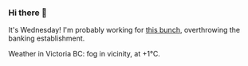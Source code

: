### Hi there :wave:

It's Wednesday! I'm probably working for [this bunch](https://github.com/kohofinancial), overthrowing the banking establishment.

Weather in Victoria BC: fog in vicinity, at +1°C.
